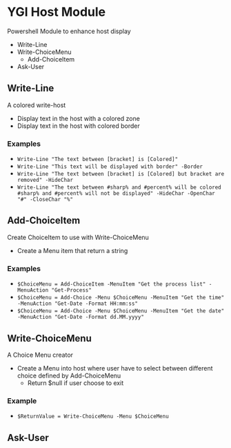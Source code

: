 # YGI Host Module
Powershell Module to enhance host display
* Write-Line
* Write-ChoiceMenu
  * Add-ChoiceItem
* Ask-User

## Write-Line
  A colored write-host
  * Display text in the host with a colored zone
  * Display text in the host with colored border

### Examples
  * `Write-Line "The text between [bracket] is [Colored]"`
  * `Write-Line "This text will be displayed with border" -Border`
  * `Write-Line "The text between [bracket] is [Colored] but bracket are removed" -HideChar`
  * `Write-Line "The text between #sharp% and #percent% will be colored #sharp% and #percent% will not be displayed" -HideChar -OpenChar "#" -CloseChar "%"`

## Add-ChoiceItem
  Create ChoiceItem to use with Write-ChoiceMenu
  * Create a Menu item that return a string

### Examples
  * `$ChoiceMenu = Add-ChoiceItem -MenuItem "Get the process list" -MenuAction "Get-Process"`
  * `$ChoiceMenu = Add-Choice -Menu $ChoiceMenu -MenuItem "Get the time" -MenuAction "Get-Date -Format HH:mm:ss"`
  * `$ChoiceMenu = Add-Choice -Menu $ChoiceMenu -MenuItem "Get the date" -MenuAction "Get-Date -Format dd.MM.yyyy"`

## Write-ChoiceMenu
  A Choice Menu creator
  * Create a Menu into host where user have to select between different choice defined by Add-ChoiceMenu
    * Return $null if user choose to exit

### Example
  * `$ReturnValue = Write-ChoiceMenu -Menu $ChoiceMenu`

## Ask-User
